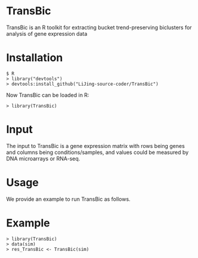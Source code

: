 # TransBic
TransBic is an R toolkit for extracting bucket trend-preserving biclusters for analysis of gene expression data
# Installation
```
$ R
> library("devtools")
> devtools:install_github("LiJing-source-coder/TransBic")
```
Now TransBic can be loaded in R:
```
> library(TransBic)
```
# Input
The input to TransBic is a gene expression matrix with rows being genes and columns being conditions/samples, and values could be measured by DNA microarrays or RNA-seq.
# Usage 
We provide an example to run TransBic as follows.
# Example
```
> library(TransBic)
> data(sim)
> res_TransBic <- TransBic(sim)
```
